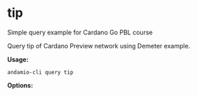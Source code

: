 # tip
Simple query example for Cardano Go PBL course


Query tip of Cardano Preview network using Demeter example.

	

**Usage:**
```
andamio-cli query tip

```



**Options:**
```

```


